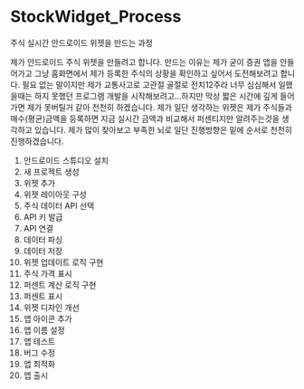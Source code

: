 # StockWidget_Process
주식 실시간 안드로이드 위젯을 만드는 과정

제가 안드로이드 주식 위젯을 만들려고 합니다.
만드는 이유는 제가 굳이 증권 앱을 안들어가고 그냥 홈화면에서 제가 등록한 주식의 상황을 확인하고 싶어서 도전해보려고 합니다.
필요 없는 말이지만 제가 교통사고로 고관절 골절로 전치12주라 너무 심심해서 일했을때는 하지 못했던 프로그램 개발을 시작해보려고...하지만 막상 짧은 시간에 깊게 들어가면 제가 못버틸거 같아 천천히 하겠습니다.
제가 일단 생각하는 위젯은 제가 주식들과 매수(평균)금액을 등록하면 지금 실시간 금액과 비교해서 퍼센티지만 알려주는것을 생각하고 있습니다.
제가 많이 찾아보고 부족한 뇌로 일단 진행방향은 밑에 순서로 천천히 진행하겠습니다.
1. 안드로이드 스튜디오 설치  
2. 새 프로젝트 생성  
3. 위젯 추가  
4. 위젯 레이아웃 구성
5. 주식 데이터 API 선택
6. API 키 발급
7. API 연결
8. 데이터 파싱
9. 데이터 저장
10. 위젯 업데이트 로직 구현
11. 주식 가격 표시
12. 퍼센트 계산 로직 구현
13. 퍼센트 표시
14. 위젯 디자인 개선
15. 앱 아이콘 추가
16. 앱 이름 설정
17. 앱 테스트
18. 버그 수정
19. 앱 최적화
20. 앱 출시
